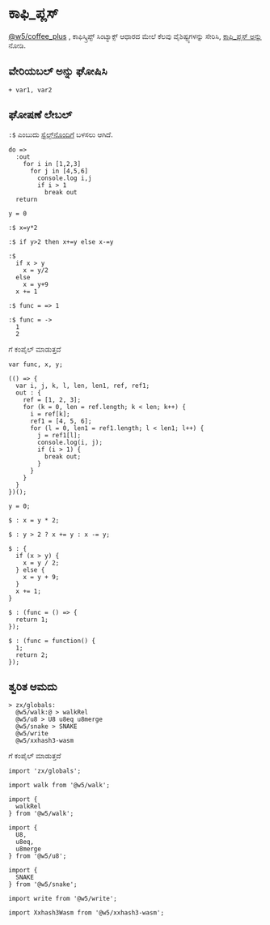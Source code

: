 # ಕಾಫಿ_ಪ್ಲಸ್

[@w5/coffee_plus](http://npmjs.com/@w5/coffee_plus) , ಕಾಫಿಸ್ಕ್ರಿಪ್ಟ್ ಸಿಂಟ್ಯಾಕ್ಸ್ ಆಧಾರದ ಮೇಲೆ ಕೆಲವು ವೈಶಿಷ್ಟ್ಯಗಳನ್ನು ಸೇರಿಸಿ, [ಕಾಫಿ_ಪ್ಲಸ್ ಅನ್ನು](./coffee_plus.md) ನೋಡಿ.

## ವೇರಿಯಬಲ್ ಅನ್ನು ಘೋಷಿಸಿ

```
+ var1, var2
```

## ಘೋಷಣೆ ಲೇಬಲ್

`:$` ಎಂಬುದು [ಸ್ವೆಲ್ಟ್‌ನೊಂದಿಗೆ](https://svelte.dev/docs#component-format-script-3-$-marks-a-statement-as-reactive) ಬಳಸಲು ಆಗಿದೆ.

```
do =>
  :out
    for i in [1,2,3]
      for j in [4,5,6]
        console.log i,j
        if i > 1
          break out
  return

y = 0

:$ x=y*2

:$ if y>2 then x+=y else x-=y

:$
  if x > y
    x = y/2
  else
    x = y+9
  x += 1

:$ func = => 1

:$ func = ->
  1
  2
```

ಗೆ ಕಂಪೈಲ್ ಮಾಡುತ್ತದೆ

```
var func, x, y;

(() => {
  var i, j, k, l, len, len1, ref, ref1;
  out : {
    ref = [1, 2, 3];
    for (k = 0, len = ref.length; k < len; k++) {
      i = ref[k];
      ref1 = [4, 5, 6];
      for (l = 0, len1 = ref1.length; l < len1; l++) {
        j = ref1[l];
        console.log(i, j);
        if (i > 1) {
          break out;
        }
      }
    }
  }
})();

y = 0;

$ : x = y * 2;

$ : y > 2 ? x += y : x -= y;

$ : {
  if (x > y) {
    x = y / 2;
  } else {
    x = y + 9;
  }
  x += 1;
}

$ : (func = () => {
  return 1;
});

$ : (func = function() {
  1;
  return 2;
});
```

## ತ್ವರಿತ ಆಮದು

```
> zx/globals:
  @w5/walk:@ > walkRel
  @w5/u8 > U8 u8eq u8merge
  @w5/snake > SNAKE
  @w5/write
  @w5/xxhash3-wasm
```

ಗೆ ಕಂಪೈಲ್ ಮಾಡುತ್ತದೆ

```
import 'zx/globals';

import walk from '@w5/walk';

import {
  walkRel
} from '@w5/walk';

import {
  U8,
  u8eq,
  u8merge
} from '@w5/u8';

import {
  SNAKE
} from '@w5/snake';

import write from '@w5/write';

import Xxhash3Wasm from '@w5/xxhash3-wasm';
```
